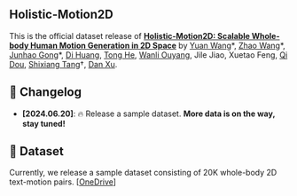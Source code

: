 ## Holistic-Motion2D
This is the official dataset release of **[Holistic-Motion2D: Scalable Whole-body Human Motion Generation in 2D Space](https://arxiv.org/abs/2406.11253)** by [Yuan Wang](https://github.com/wangyuan123ac)\*, [Zhao Wang](https://kyfafyd.wang/)\*, [Junhao Gong](https://b1ueorange.github.io/jhgong.github.io)\*, [Di Huang](https://dihuang.me/), [Tong He](https://tonghe90.github.io/), [Wanli Ouyang](https://wlouyang.github.io/), Jile Jiao, Xuetao Feng, [Qi Dou](https://www.cse.cuhk.edu.hk/~qdou), [Shixiang Tang](https://scholar.google.com.tw/citations?user=TJ4ihdkAAAAJ)†, [Dan Xu](https://www.danxurgb.net/).


## 📝 Changelog
- __[2024.06.20]__: 🔥 Release a sample dataset. **More data is on the way, stay tuned!**

## 🎁 Dataset
Currently, we release a sample dataset consisting of 20K whole-body 2D text-motion pairs. [[OneDrive](https://mycuhk-my.sharepoint.com/:f:/g/personal/1155167044_link_cuhk_edu_hk/EuUbDp3UHiNGpyZkH2oJrVEBfWiA72dNMBF95u1Cauz0hQ?e=gQ6Eys)]

